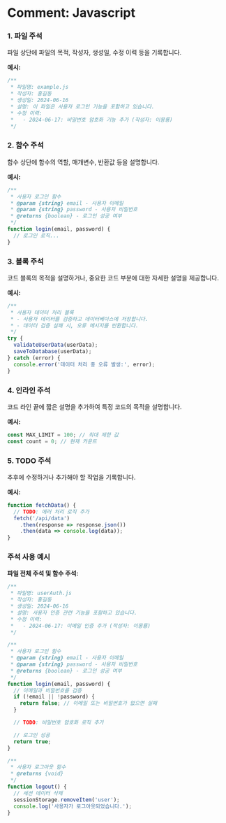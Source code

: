 # Comment: Javascript

### 1. 파일 주석

파일 상단에 파일의 목적, 작성자, 생성일, 수정 이력 등을 기록합니다.

**예시:**
```javascript
/**
 * 파일명: example.js
 * 작성자: 홍길동
 * 생성일: 2024-06-16
 * 설명: 이 파일은 사용자 로그인 기능을 포함하고 있습니다.
 * 수정 이력:
 *   - 2024-06-17: 비밀번호 암호화 기능 추가 (작성자: 이몽룡)
 */
```

### 2. 함수 주석

함수 상단에 함수의 역할, 매개변수, 반환값 등을 설명합니다.

**예시:**
```javascript
/**
 * 사용자 로그인 함수
 * @param {string} email - 사용자 이메일
 * @param {string} password - 사용자 비밀번호
 * @returns {boolean} - 로그인 성공 여부
 */
function login(email, password) {
  // 로그인 로직...
}
```

### 3. 블록 주석

코드 블록의 목적을 설명하거나, 중요한 코드 부분에 대한 자세한 설명을 제공합니다.

**예시:**
```javascript
/**
 * 사용자 데이터 처리 블록
 * - 사용자 데이터를 검증하고 데이터베이스에 저장합니다.
 * - 데이터 검증 실패 시, 오류 메시지를 반환합니다.
 */
try {
  validateUserData(userData);
  saveToDatabase(userData);
} catch (error) {
  console.error('데이터 처리 중 오류 발생:', error);
}
```

### 4. 인라인 주석

코드 라인 끝에 짧은 설명을 추가하여 특정 코드의 목적을 설명합니다.

**예시:**
```javascript
const MAX_LIMIT = 100; // 최대 제한 값
const count = 0; // 현재 카운트
```

### 5. TODO 주석

추후에 수정하거나 추가해야 할 작업을 기록합니다.

**예시:**
```javascript
function fetchData() {
  // TODO: 에러 처리 로직 추가
  fetch('/api/data')
    .then(response => response.json())
    .then(data => console.log(data));
}
```

### 주석 사용 예시

**파일 전체 주석 및 함수 주석:**
```javascript
/**
 * 파일명: userAuth.js
 * 작성자: 홍길동
 * 생성일: 2024-06-16
 * 설명: 사용자 인증 관련 기능을 포함하고 있습니다.
 * 수정 이력:
 *   - 2024-06-17: 이메일 인증 추가 (작성자: 이몽룡)
 */

/**
 * 사용자 로그인 함수
 * @param {string} email - 사용자 이메일
 * @param {string} password - 사용자 비밀번호
 * @returns {boolean} - 로그인 성공 여부
 */
function login(email, password) {
  // 이메일과 비밀번호를 검증
  if (!email || !password) {
    return false; // 이메일 또는 비밀번호가 없으면 실패
  }

  // TODO: 비밀번호 암호화 로직 추가

  // 로그인 성공
  return true;
}

/**
 * 사용자 로그아웃 함수
 * @returns {void}
 */
function logout() {
  // 세션 데이터 삭제
  sessionStorage.removeItem('user');
  console.log('사용자가 로그아웃되었습니다.');
}
```
